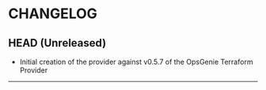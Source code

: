 CHANGELOG
=========

## HEAD (Unreleased)
* Initial creation of the provider against v0.5.7 of the OpsGenie Terraform Provider

---
